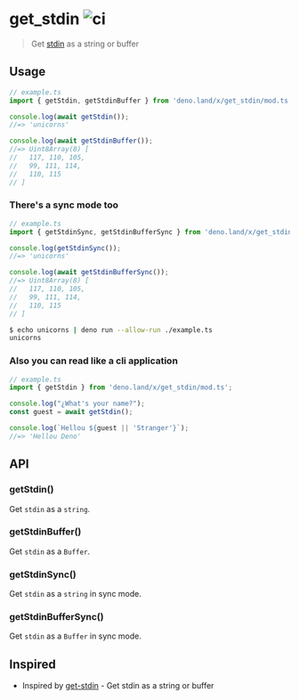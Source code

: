 # get_stdin ![ci](https://github.com/sant123/get_stdin/workflows/ci/badge.svg)

> Get [stdin](https://doc.deno.land/builtin/stable#Deno.stdin) as a string or buffer

## Usage

```js
// example.ts
import { getStdin, getStdinBuffer } from 'deno.land/x/get_stdin/mod.ts';

console.log(await getStdin());
//=> 'unicorns'

console.log(await getStdinBuffer());
//=> Uint8Array(8) [
//   117, 110, 105,
//   99, 111, 114,
//   110, 115
// ]
```

### There's a sync mode too

```js
// example.ts
import { getStdinSync, getStdinBufferSync } from 'deno.land/x/get_stdin/mod.ts';

console.log(getStdinSync());
//=> 'unicorns'

console.log(await getStdinBufferSync());
//=> Uint8Array(8) [
//   117, 110, 105,
//   99, 111, 114,
//   110, 115
// ]
```

```sh
$ echo unicorns | deno run --allow-run ./example.ts
unicorns
```

### Also you can read like a cli application

```js
// example.ts
import { getStdin } from 'deno.land/x/get_stdin/mod.ts';

console.log("¿What's your name?");
const guest = await getStdin();

console.log(`Hellou ${guest || 'Stranger'}`);
//=> 'Hellou Deno'
```

## API

### getStdin()

Get `stdin` as a `string`.

### getStdinBuffer()

Get `stdin` as a `Buffer`.

### getStdinSync()

Get `stdin` as a `string` in sync mode.

### getStdinBufferSync()

Get `stdin` as a `Buffer` in sync mode.

## Inspired

- Inspired by [get-stdin](https://github.com/sindresorhus/get-stdin) - Get stdin as a string or buffer
